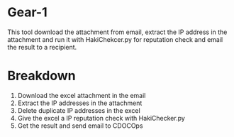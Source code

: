 # Gear-1
This tool download the attachment from email, extract the IP address in the attachment and run it with HakiChekcer.py for reputation check and email the result to a recipient.

# Breakdown
1) Download the excel attachment in the email
2) Extract the IP addresses in the attachment
3) Delete duplicate IP addresses in the excel
4) Give the excel a IP reputation check with HakiChecker.py
5) Get the result and send email to CDOCOps

